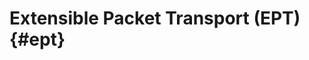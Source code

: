 # Extensible Packet Transport (EPT)                                                          {#ept}
